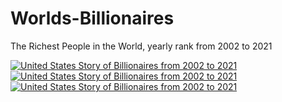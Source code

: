 # Worlds-Billionaires
The Richest People in the World, yearly rank from 2002 to 2021

<div class='tableauPlaceholder' id='viz1638270640008' style='position: relative'><noscript><a href='#'><img alt='United States Story of Billionaires from 2002 to 2021 ' src='https:&#47;&#47;public.tableau.com&#47;static&#47;images&#47;Bi&#47;BillionairesStory_16382051825330&#47;USStory&#47;1_rss.png' style='border: none' /></a></noscript><object class='tableauViz'  style='display:none;'><param name='host_url' value='https%3A%2F%2Fpublic.tableau.com%2F' /> <param name='embed_code_version' value='3' /> <param name='site_root' value='' /><param name='name' value='BillionairesStory_16382051825330&#47;USStory' /><param name='tabs' value='no' /><param name='toolbar' value='yes' /><param name='static_image' value='https:&#47;&#47;public.tableau.com&#47;static&#47;images&#47;Bi&#47;BillionairesStory_16382051825330&#47;USStory&#47;1.png' /> <param name='animate_transition' value='yes' /><param name='display_static_image' value='yes' /><param name='display_spinner' value='yes' /><param name='display_overlay' value='yes' /><param name='display_count' value='yes' /><param name='language' value='en-US' /><param name='filter' value='publish=yes' /></object></div>                

<div class='tableauPlaceholder' id='viz1638270674258' style='position: relative'><noscript><a href='#'><img alt='United States Story of Billionaires from 2002 to 2021 ' src='https:&#47;&#47;public.tableau.com&#47;static&#47;images&#47;KB&#47;KB4PZC2H2&#47;1_rss.png' style='border: none' /></a></noscript><object class='tableauViz'  style='display:none;'><param name='host_url' value='https%3A%2F%2Fpublic.tableau.com%2F' /> <param name='embed_code_version' value='3' /> <param name='path' value='shared&#47;KB4PZC2H2' /> <param name='toolbar' value='yes' /><param name='static_image' value='https:&#47;&#47;public.tableau.com&#47;static&#47;images&#47;KB&#47;KB4PZC2H2&#47;1.png' /> <param name='animate_transition' value='yes' /><param name='display_static_image' value='yes' /><param name='display_spinner' value='yes' /><param name='display_overlay' value='yes' /><param name='display_count' value='yes' /><param name='language' value='en-US' /><param name='filter' value='publish=yes' /></object></div>                

<div class='tableauPlaceholder' id='viz1638270712117' style='position: relative'><noscript><a href='#'><img alt='United States Story of Billionaires from 2002 to 2021 ' src='https:&#47;&#47;public.tableau.com&#47;static&#47;images&#47;BK&#47;BKH6X4Q7J&#47;1_rss.png' style='border: none' /></a></noscript><object class='tableauViz'  style='display:none;'><param name='host_url' value='https%3A%2F%2Fpublic.tableau.com%2F' /> <param name='embed_code_version' value='3' /> <param name='path' value='shared&#47;BKH6X4Q7J' /> <param name='toolbar' value='yes' /><param name='static_image' value='https:&#47;&#47;public.tableau.com&#47;static&#47;images&#47;BK&#47;BKH6X4Q7J&#47;1.png' /> <param name='animate_transition' value='yes' /><param name='display_static_image' value='yes' /><param name='display_spinner' value='yes' /><param name='display_overlay' value='yes' /><param name='display_count' value='yes' /><param name='language' value='en-US' /><param name='filter' value='publish=yes' /></object></div> 

